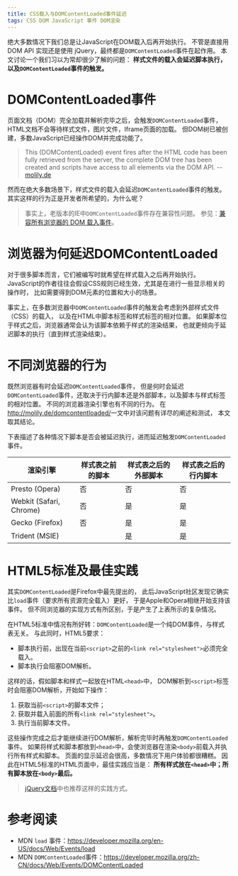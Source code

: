 ```yaml
---
title: CSS载入与DOMContentLoaded事件延迟
tags: CSS DOM JavaScript 事件 DOM渲染
---
```


绝大多数情况下我们总是让JavaScript在DOM载入后再开始执行。
不管是直接用 DOM API 实现还是使用 jQuery，最终都是`DOMContentLoaded`事件在起作用。
本文讨论一个我们习以为常却很少了解的问题：
**样式文件的载入会延迟脚本执行，以及`DOMContentLoaded`事件的触发。**

# DOMContentLoaded事件

页面文档（DOM）完全加载并解析完毕之后，会触发`DOMContentLoaded`事件，
HTML文档不会等待样式文件，图片文件，Iframe页面的加载。
但DOM树已被创建，多数JavaScript已经操作DOM并完成功能了。

> This (DOMContentLoaded) event fires after the HTML code has been fully retrieved from the server, the complete DOM tree has been created and scripts have access to all elements via the DOM API. -- [molily.de][molily]

然而在绝大多数场景下，样式文件的载入会延迟`DOMContentLoaded`事件的触发。
其实这样的行为正是开发者所希望的，为什么呢？

> 事实上，老版本的IE中`DOMContentLoaded`事件存在兼容性问题。
> 参见：[兼容所有浏览器的 DOM 载入事件][dom-ready]。

<!--more-->

# 浏览器为何延迟DOMContentLoaded

对于很多脚本而言，它们被编写时就希望在样式载入之后再开始执行。
JavaScript的作者往往会假设CSS规则已经生效，尤其是在进行一些显示相关的操作时，
比如需要得到DOM元素的位置和大小的场景。

事实上，在多数浏览器中`DOMContentLoaded`事件的触发会考虑到外部样式文件（CSS）的载入，
以及在HTML中脚本标签和样式标签的相对位置。
如果脚本位于样式之后，浏览器通常会认为该脚本依赖于样式的渲染结果，
也就更倾向于延迟脚本的执行（直到样式渲染结束）。

# 不同浏览器的行为

既然浏览器有时会延迟`DOMContentLoaded`事件，
但是何时会延迟`DOMContentLoaded`事件，还取决于行内脚本还是外部脚本，以及脚本与样式标签的相对位置。
不同的浏览器渲染引擎也有不同的行为。
在<http://molily.de/domcontentloaded/>一文中对该问题有详尽的阐述和测试，
本文取其结论。

下表描述了各种情况下脚本是否会被延迟执行，进而延迟触发`DOMContentLoaded`事件。

渲染引擎 | 样式表之前的脚本 | 样式表之后的外部脚本 | 样式表之后的行内脚本
--- | --- | --- | --- 
Presto (Opera)           | 否 | 否 | 否
Webkit (Safari, Chrome)  | 否 | 是 | 是
Gecko (Firefox)          | 否 | 是 | 是
Trident (MSIE)           |    | 是 | 是

# HTML5标准及最佳实践

其实`DOMContentLoaded`是Firefox中最先提出的，
此后JavaScript社区发现它确实比`load`事件（要求所有资源完全载入）更好，
于是Apple和Opera相继开始支持该事件。
但不同浏览器的实现方式有所区别，于是产生了上表所示的复杂情况。

在HTML5标准中情况有所好转：`DOMContentLoaded`是一个纯DOM事件，与样式表无关。
与此同时，HTML5要求：

* 脚本执行前，出现在当前`<script>`之前的`<link rel="stylesheet">`必须完全载入。
* 脚本执行会阻塞DOM解析。

这样的话，假如脚本和样式一起放在HTML`<head>`中，
DOM解析到`<script>`标签时会阻塞DOM解析，开始如下操作：

1. 获取当前`<script>`的脚本文件；
1. 获取并载入前面的所有`<link rel="stylesheet">`。
2. 执行当前脚本文件。

这些操作完成之后才能继续进行DOM解析，解析完毕时再触发`DOMContentLoaded`事件。
如果将样式和脚本都放到`<head>`中，会使浏览器在渲染`<body>`前载入并执行所有样式和脚本。
页面的显示延迟会很高，多数情况下用户体验都很糟糕。
因此在HTML5标准的HTML页面中，最佳实践应当是：
**所有样式放在`<head>`中；所有脚本放在`<body>`最后。**

> [jQuery文档][jq-ready]中也推荐这样的实践方式。

# 参考阅读

* MDN `load` 事件：<https://developer.mozilla.org/en-US/docs/Web/Events/load>
* MDN `DOMContentLoaded`事件：<https://developer.mozilla.org/zh-CN/docs/Web/Events/DOMContentLoaded>

[molily]: http://molily.de/domcontentloaded/
[event]: /2015/07/31/javascript-event.html
[jq-ready]: http://api.jquery.com/ready/
[dom-ready]: /2016/05/14/binding-document-ready-event.html
